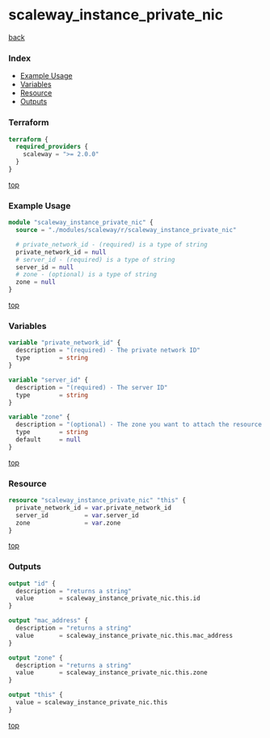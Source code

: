 # scaleway_instance_private_nic

[back](../scaleway.md)

### Index

- [Example Usage](#example-usage)
- [Variables](#variables)
- [Resource](#resource)
- [Outputs](#outputs)

### Terraform

```terraform
terraform {
  required_providers {
    scaleway = ">= 2.0.0"
  }
}
```

[top](#index)

### Example Usage

```terraform
module "scaleway_instance_private_nic" {
  source = "./modules/scaleway/r/scaleway_instance_private_nic"

  # private_network_id - (required) is a type of string
  private_network_id = null
  # server_id - (required) is a type of string
  server_id = null
  # zone - (optional) is a type of string
  zone = null
}
```

[top](#index)

### Variables

```terraform
variable "private_network_id" {
  description = "(required) - The private network ID"
  type        = string
}

variable "server_id" {
  description = "(required) - The server ID"
  type        = string
}

variable "zone" {
  description = "(optional) - The zone you want to attach the resource to"
  type        = string
  default     = null
}
```

[top](#index)

### Resource

```terraform
resource "scaleway_instance_private_nic" "this" {
  private_network_id = var.private_network_id
  server_id          = var.server_id
  zone               = var.zone
}
```

[top](#index)

### Outputs

```terraform
output "id" {
  description = "returns a string"
  value       = scaleway_instance_private_nic.this.id
}

output "mac_address" {
  description = "returns a string"
  value       = scaleway_instance_private_nic.this.mac_address
}

output "zone" {
  description = "returns a string"
  value       = scaleway_instance_private_nic.this.zone
}

output "this" {
  value = scaleway_instance_private_nic.this
}
```

[top](#index)
